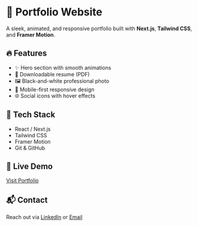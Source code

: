 # 💼 Portfolio Website

A sleek, animated, and responsive portfolio built with **Next.js**, **Tailwind CSS**, and **Framer Motion**.

## 🔥 Features
- ✨ Hero section with smooth animations
- 📄 Downloadable resume (PDF)
- 🖼️ Black-and-white professional photo
- 📱 Mobile-first responsive design
- 🌐 Social icons with hover effects

## 🚀 Tech Stack
- React / Next.js
- Tailwind CSS
- Framer Motion
- Git & GitHub

## 📎 Live Demo
[Visit Portfolio](https://shubhan.vercel.app/)

## 📬 Contact
Reach out via [LinkedIn](https://linkedin.com/in/bhavishy03) or [Email](mailto:ih.bhavishy03@email.com)



